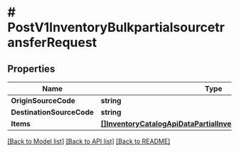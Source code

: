 # # PostV1InventoryBulkpartialsourcetransferRequest


## Properties 


Name | Type | Description | Notes
------------ | ------------- | ------------- | -------------
**OriginSourceCode**| **string** |   |
**DestinationSourceCode**| **string** |   |
**Items**| [**[]InventoryCatalogApiDataPartialInventoryTransferItemInterface**](InventoryCatalogApiDataPartialInventoryTransferItemInterface.md) |   |


[[Back to Model list]](../../README.md#models) [[Back to API list]](../../README.md#endpoints) [[Back to README]](../../README.md)

